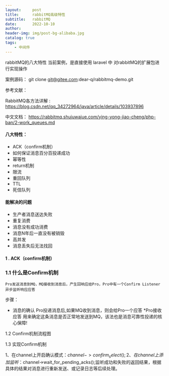 ```yaml
---
layout:     post
title:      rabbitMQ高级特性
subtitle:   rabbitMQ
date:       2022-10-10
author:     
header-img: img/post-bg-alibaba.jpg
catalog: true
tags:
    - 中间件
---
```


rabbitMQ的八大特性
当前案例，是直接使用 laravel 中 对rabbitMQ的扩展包进行实现操作

案例源码：
git clone git@gitee.com:dear-q/rabbitmq-demo.git

参考文献：

RabbitMQ各方法详解 :
https://blog.csdn.net/qq_34272964/java/article/details/103937896

中文文档：
https://rabbitmq.shujuwajue.com/ying-yong-jiao-cheng/php-ban/2-work_queues.md

#### 八大特性：
* ACK（confirm机制）
* 如何保证消息百分百投递成功
* 幂等性
* return机制
* 限流
* 重回队列
* TTL
* 死信队列

#### 能解决的问题
* 生产者消息送达失败
* 重复消费
* 消息没有成功消费
* 消息N年后一直没有被销毁
* 高并发
* 消息丢失后无法找回
    
    
#### 1 . ACK（confirm机制）
### 1.1 什么是Confirm机制

    Pro发送消息到MQ，MQ接收到消息后，产生回响应给Pro，Pro中有一个Confirm Listener异步监听响应应答

步骤：

* 消息的确认 Pro投递消息后,如果MQ收到消息，则会给Pro一个应答
*Pro接收应答 用来确定这条消息是否正常地发送到MQ，该法也是消息可靠性投递的核心保障!
  
1.2 Confirm机制流程图


1.3 实现Confirm机制

1、在channel上开启确认模式：$channel->confirm_select();
2、在channel上添加监听：$channel->wait_for_pending_acks();监听成功和失败的返回结果，根据具体的结果对消息进行重新发送、或记录日志等后续处理。

